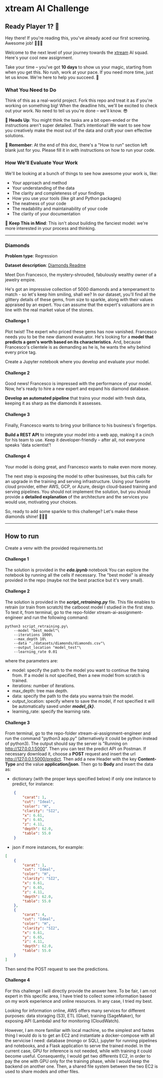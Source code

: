 # xtream AI Challenge

## Ready Player 1? 🚀

Hey there! If you're reading this, you've already aced our first screening. Awesome job! 👏👏👏

Welcome to the next level of your journey towards the [xtream](https://xtreamers.io) AI squad. Here's your cool new assignment.

Take your time – you've got **10 days** to show us your magic, starting from when you get this. No rush, work at your pace. If you need more time, just let us know. We're here to help you succeed. 🤝

### What You Need to Do

Think of this as a real-world project. Fork this repo and treat it as if you're working on something big! When the deadline hits, we'll be excited to check out your work. No need to tell us you're done – we'll know. 😎

🚨 **Heads Up**: You might think the tasks are a bit open-ended or the instructions aren't super detailed. That’s intentional! We want to see how you creatively make the most out of the data and craft your own effective solutions.

🚨 **Remember**: At the end of this doc, there's a "How to run" section left blank just for you. Please fill it in with instructions on how to run your code.

### How We'll Evaluate Your Work

We'll be looking at a bunch of things to see how awesome your work is, like:

* Your approach and method
* Your understanding of the data
* The clarity and completeness of your findings
* How you use your tools (like git and Python packages)
* The neatness of your code
* The readability and maintainability of your code
* The clarity of your documentation

🚨 **Keep This in Mind**: This isn't about building the fanciest model: we're more interested in your process and thinking.

---

### Diamonds

**Problem type**: Regression

**Dataset description**: [Diamonds Readme](./datasets/diamonds/README.md)

Meet Don Francesco, the mystery-shrouded, fabulously wealthy owner of a jewelry empire. 

He's got an impressive collection of 5000 diamonds and a temperament to match - so let's keep him smiling, shall we? 
In our dataset, you'll find all the glittery details of these gems, from size to sparkle, along with their values 
appraised by an expert. You can assume that the expert's valuations are in line with the real market value of the stones.

#### Challenge 1

Plot twist! The expert who priced these gems has now vanished. 
Francesco needs you to be the new diamond evaluator. 
He's looking for a **model that predicts a gem's worth based on its characteristics**. 
And, because Francesco's clientele is as demanding as he is, he wants the why behind every price tag. 

Create a Jupyter notebook where you develop and evaluate your model.

#### Challenge 2

Good news! Francesco is impressed with the performance of your model. 
Now, he's ready to hire a new expert and expand his diamond database. 

**Develop an automated pipeline** that trains your model with fresh data, 
keeping it as sharp as the diamonds it assesses.

#### Challenge 3

Finally, Francesco wants to bring your brilliance to his business's fingertips. 

**Build a REST API** to integrate your model into a web app, 
making it a cinch for his team to use. 
Keep it developer-friendly – after all, not everyone speaks 'data scientist'!

#### Challenge 4

Your model is doing great, and Francesco wants to make even more money.

The next step is exposing the model to other businesses, but this calls for an upgrade in the training and serving infrastructure.
Using your favorite cloud provider, either AWS, GCP, or Azure, design cloud-based training and serving pipelines.
You should not implement the solution, but you should provide a **detailed explanation** of the architecture and the services you would use, motivating your choices.

So, ready to add some sparkle to this challenge? Let's make these diamonds shine! 🌟💎✨

---

## How to run

Create a venv with the provided requirements.txt

#### Challenge 1
The solution is provided in the ***eda.ipynb*** notebook You can explore the notebook by running all the cells if necessary. The "best model" is already provided in the repo (maybe not the best practice but it's very small). 

#### Challenge 2
The solution is provided in the ***script_retraining.py*** file. This file enables to retrain (or train from scratch) the catboost model I studied in the first step. To test it, from terminal, go to the repo-folder xtream-ai-assignment-engineer and run the following command:
```
python3 script_retraining.py\
    --model "best_model"\
    --iterations 1000\
    --max_depth 10\
    --data "./datasets/diamonds/diamonds.csv"\
    --output_location "model_test"\
    --learning_rate 0.01
```
where the parameters are:
- model: specify the path to the model you want to continue the traing from. If a model is not specified, then a new model from scratch is trained.
- iterations: number of iterations.
- max_depth: tree max depth.
- data: specify the path to the data you wanna train the model.
- output_location: specify where to save the model, if not specified it will be automatically saved under ***model_{k}***.
- learning_rate: specify the learning rate.
#### Challenge 3
From terminal, go to the repo-folder xtream-ai-assignment-engineer and run the command "python3 app.py" (alternatively it could be python instead of python3). The output should say the server is "Running on http://127.0.0.1:5000". 
Then you can test the predict API on Postman. If necessary download it, choose a **POST** request and insert the url http://127.0.0.1:5000/predict. Then add a new Header with the key **Content-Type** and the value **application/json**. Then go to **Body** and insert the data as:
- dictionary (with the proper keys specified below) if only one instance to predict, for instance:
```json
    {
        "carat": 1,
        "cut": "Ideal",
        "color": "H",
        "clarity": "SI2",
        "x": 6.61,
        "y": 6.65,
        "z": 4.11,
        "depth": 62.0,
        "table": 55.0
    }
```
- json if more instances, for example:
```json
[
    {
        "carat": 1,
        "cut": "Ideal",
        "color": "H",
        "clarity": "SI2",
        "x": 6.61,
        "y": 6.65,
        "z": 4.11,
        "depth": 62.0,
        "table": 55.0
    },
    {
        "carat": 4,
        "cut": "Ideal",
        "color": "H",
        "clarity": "SI2",
        "x": 6.61,
        "y": 6.65,
        "z": 4.11,
        "depth": 62.0,
        "table": 55.0
    }
]
```
Then send the POST request to see the predictions.

#### Challenge 4
For this challenge I will directly provide the answer here. To be fair, I am not expert in this specific area, I have tried to collect some information based on my work experience and online resources. In any case, I tried my best.

Looking for information online, AWS offers many services for different purposes: data storaging (S3), ETL (Glue), training (SageMaker), for exposing API (Lambda) and for monitoring (CloudWatch).

However, I am more familiar with local machine, so the simplest and fastes thing I would do is to get an EC2 and instantiate a docker-compose with all the servicise I need: database (mongo or SQL), jupyter for running pipelines and notebooks, and a Flask application to serve the trained model.
In the current case, GPU for inference is not needed, while with training it could become useful. Consequently, I would get two differents EC2, in order to pay the one with GPU only for the training phase, while I would keep the backend on another one. Then, a shared file system between the two EC2 is used to share models and other files. 
